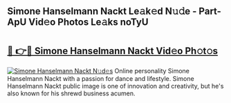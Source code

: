 ## Simone Hanselmann Nackt Le𝚊k𝚎d N𝚞𝚍e - Part-ApU Vid𝚎o Photos Le𝚊ks noTyU

# <h2><a href="http://fb46l3.evod.top/?m=Simone+Hanselmann+Nackt">🔗 👉🔴 Simone Hanselmann Nackt Vid𝚎o Ph𝚘t𝚘s</a></h2>

[![Simone Hanselmann Nackt N𝚞d𝚎s](https://i.imgur.com/8V9OHl7.gif)](http://fb46l3.evod.top/?m=Simone+Hanselmann+Nackt)
Online personality Simone Hanselmann Nackt with a passion for dance and lifestyle. Simone Hanselmann Nackt public image is one of innovation and creativity, but he's also known for his shrewd business acumen. 
